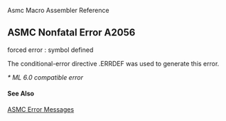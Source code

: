 Asmc Macro Assembler Reference

## ASMC Nonfatal Error A2056

forced error : symbol defined

The conditional-error directive .ERRDEF was used to generate this error.

_* ML 6.0 compatible error_

#### See Also

[ASMC Error Messages](readme.md)